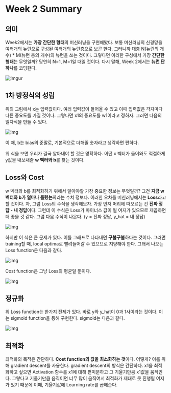 # Week 2 Summary

## 의미

Week2에서는 **가장 간단한 형태**의 머신러닝을 구현해봤다. 보통 머신러닝의 신경망을 여러개의 뉴런으로 구성된 여러개의 뉴런층으로 보곤 한다. 그러니까 대충 N(뉴런의 개수) * M(뉴런 층의 개수)의 뉴런을 쓰는 것이다. 그렇다면 이러한 구성에서 가장 **간단한 형태**는 무엇일까? 당연히 N=1, M=1일 때일 것이다. 다시 말해, Week 2에서는 **뉴런 단 하나**를 코딩한다.

![Imgur](https://i.imgur.com/aR2cUWa.png)

## 1차 방정식의 성립

위의 그림에서 x는 입력값이다. 여러 입력값이 들어올 수 있고 이때 입력값은 각자마다 다른 중요도를 가질 것이다. 그렇다면 x1의 중요도를 w1이라고 정하자. 그러면 다음의 일차식을 만들 수 있다.

![img](https://latex.codecogs.com/gif.image?\dpi{200}w_1x_1+w_2x_2+...+w_nx_n+b=y)

이 때, b는 bias의 준말로, 기본적으로 더해줄 숫자라고 생각하면 편하다.

위 식을 보면 우리가 결국 알아내야 할 것은 명확하다. 어떤 x 벡터가 들어와도 적절하게 y값을 내보내줄 **w 벡터와 b**를 찾는 것이다.

##  Loss와 Cost

w 벡터와 b를 최적화하기 위해서 알아야할 가장 중요한 정보는 무엇일까? 그건 **지금 w 벡터와 b가 얼마나 틀렸는지**라는 수치 정보다. 이러한 오차를 머신러닝에서는 **Loss**라고 할 것이다. 자, 그럼 Loss의 수식을 생각해보자. 가장 먼저 머리에 떠오르는 건 **진짜 정답 - 내 정답**이다. 그런데 이 수식은 Loss가 마이너스 값이 될 여지가 있으므로 제곱하면 더 좋을 것 같다. 그럼 다음 수식이 나온다. (y = 진짜 정답, y_hat = 내 정답)

![img](https://latex.codecogs.com/gif.image?\dpi{200}L=(y-\hat{y})^2)

하지만 이 식은 큰 문제가 있다. 이를 그래프로 나타내면 **구불구불**하다는 것이다. 그러면 training할 때, local optima로 빨려들어갈 수 있으므로 지양해야 한다. 그래서 나오는 Loss function은 다음과 같다.

![img](https://latex.codecogs.com/gif.image?\dpi{200}L=-(y\log{\hat{y}}+(1-y)\log{(1-\hat{y})}))

Cost function은 그냥 Loss의 평균일 뿐이다.

![img](https://latex.codecogs.com/gif.image?\dpi{200}J(w,b)=\frac{1}{m}\sum_{i=1}^{m}{L_i})

## 정규화

위 Loss function는 한가지 전제가 있다. 바로 y와 y_hat이 0과 1사이라는 것이다. 이는 sigmoid function을 통해 구현한다. sigmoid는 다음과 같다.

![img](https://latex.codecogs.com/gif.image?\sigma(z)=\frac{1}{1+e^{-z}})

## 최적화

최적화의 목적은 간단하다. **Cost function의 값을 최소화하는 것**이다. 어떻게? 이를 위해 gradient descent를 사용한다. gradient descent의 방식은 간단하다. x1을 최적화하고 싶으면 Activation 함수를 x1에 대해 편미분하고 그 기울기만큼 x1값을 움직인다. 그렇다고 기울기만큼 움직이면 너무 많이 움직여서 최적화가 제대로 못 진행될 여지가 있기 때문에 이때, 기울기값에 Learning rate를 곱해준다.